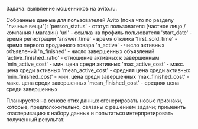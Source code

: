 Задача: выявление мошенников на avito.ru.

Собранные данные для пользователей Avito (пока что по разделу "личные вещи"):
'person_status' - статус пользователя (частное лицо / компания / магазин)
'url' - ссылка на профиль пользователя
'start_date' - время регистрации
'answer_time' - время отклика
'first_sold_time' - время первого проданного товара
'n_active' - число активных объявлений
'n_finished' - число завершенных объявлений
'active_finished_ratio' - отношение активных к завершенным
'min_active_cost' - мин. цена среди активных
'max_active_cost' - макс. цена среди активных
'mean_active_cost' - средняя цена среди активных
'min_finished_cost' - мин. цена среди завершенных
'max_finished_cost' - макс. цена среди завершенных
'mean_finished_cost' - средняя цена среди завершенных

Планируется на основе этих данных сгенерировать новые признаки, которые, предположительно, связаны с решением задачи; применить кластеризацию к набору данных и попытаться интерпретировать полученный результат.
